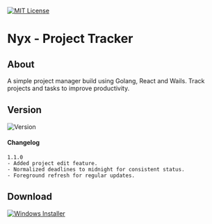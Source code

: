 [![MIT License][license-shield]][license-url]

# Nyx - Project Tracker

## About

A simple project manager build using Golang, React and Wails. Track projects and tasks to improve productivity.

## Version

![Version][version-tag]

#### Changelog

```
1.1.0
- Added project edit feature.
- Normalized deadlines to midnight for consistent status.
- Foreground refresh for regular updates.
```

## Download

[![Windows Installer][windows-installer-icon]][windows-installer-url]

[license-shield]: https://img.shields.io/badge/Licence-MIT-yellow?style=for-the-badge
[license-url]: https://github.com/nn-advith/nyx/blob/dev/LICENSE
[windows-installer-url]: https://github.com/nn-advith/nyx/releases/download/v1.0.0/Nyx-Setup-1.0.0.exe
[windows-installer-icon]: https://img.shields.io/badge/windows-installer-blue?style=for-the-badge
[version-tag]: https://img.shields.io/badge/version-1.1.0-green?style=for-the-badge
